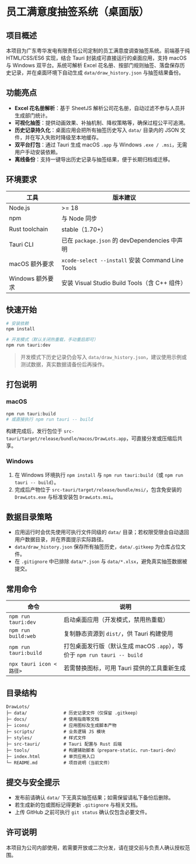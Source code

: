# 员工满意度抽签系统（桌面版）

## 项目概述
本项目为广东粤华发电有限责任公司定制的员工满意度调查抽签系统。前端基于纯 HTML/CSS/ES6 实现，结合 Tauri 封装成可直接运行的桌面应用，支持 macOS 与 Windows 双平台。系统可解析 Excel 花名册、按部门规则抽签、落盘保存历史记录，并在桌面环境下自动生成 `data/draw_history.json` 与抽签结果备份。

## 功能亮点
- **Excel 花名册解析**：基于 SheetJS 解析公司花名册，自动过滤不参与人员并生成部门统计。
- **可视化抽签**：提供动画效果、补抽机制、降权策略等，确保过程公平可追溯。
- **历史记录持久化**：桌面应用会把所有抽签历史写入 `data/` 目录内的 JSON 文件，并在写入失败时降级至本地缓存。
- **双平台打包**：通过 Tauri 生成 macOS `.app` 与 Windows `.exe / .msi`，无需用户手动安装依赖。
- **离线备份**：支持一键导出历史记录与抽签结果，便于长期归档或迁移。

## 环境要求
| 工具 | 版本建议 |
| --- | --- |
| Node.js | >= 18 |
| npm | 与 Node 同步 |
| Rust toolchain | stable（1.70+）|
| Tauri CLI | 已在 `package.json` 的 devDependencies 中声明 |
| macOS 额外要求 | `xcode-select --install` 安装 Command Line Tools |
| Windows 额外要求 | 安装 Visual Studio Build Tools（含 C++ 组件） |

## 快速开始
```bash
# 安装依赖
npm install

# 开发模式（默认关闭热重载，手动重启即可）
npm run tauri:dev
```

> 开发模式下历史记录仍会写入 `data/draw_history.json`，建议使用示例或测试数据，真实数据请备份后再操作。

## 打包说明
### macOS
```bash
npm run tauri:build
# 或直接执行 npm run tauri -- build
```
构建完成后，发行包位于 `src-tauri/target/release/bundle/macos/DrawLots.app`，可直接分发或压缩后共享。

### Windows
1. 在 Windows 环境执行 `npm install` 与 `npm run tauri:build`（或 `npm run tauri -- build`）。
2. 完成后产物位于 `src-tauri/target/release/bundle/msi/`，包含免安装的 `DrawLots.exe` 与标准安装包 `DrawLots.msi`。

## 数据目录策略
- 应用运行时会优先使用可执行文件同级的 `data/` 目录；若权限受限会自动退回用户数据目录，并在界面提示实际路径。
- `data/draw_history.json` 保存所有抽签历史，`data/.gitkeep` 为仓库占位文件。
- 在 `.gitignore` 中已排除 `data/*.json` 与 `data/*.xlsx`，避免真实抽签数据被提交。

## 常用命令
| 命令 | 说明 |
| --- | --- |
| `npm run tauri:dev` | 启动桌面应用（开发模式，禁用热重载） |
| `npm run build:web` | 复制静态资源到 `dist/`，供 Tauri 构建使用 |
| `npm run tauri:build` | 打包桌面发行版（默认生成 macOS `.app`），等价于 `npm run tauri -- build` |
| `npx tauri icon <路径>` | 若需替换图标，可用 Tauri 提供的工具重新生成 |

## 目录结构
```
DrawLots/
├─ data/              # 历史记录文件（仅保留 .gitkeep）
├─ docs/              # 使用指南等文档
├─ icons/             # 应用图标及生成脚本产物
├─ scripts/           # 业务逻辑 JS 模块
├─ styles/            # 样式文件
├─ src-tauri/         # Tauri 配置与 Rust 后端
├─ tools/             # 构建辅助脚本（prepare-static、run-tauri-dev）
├─ index.html         # 单页应用入口
└─ README.md          # 项目说明（当前文件）
```

## 提交与安全提示
- 发布前请确认 `data/` 下无真实抽签结果；如需保留请私下备份后删除。
- 若生成新的包或图标记得更新 `.gitignore` 与相关文档。
- 上传 GitHub 之前可执行 `git status` 确认仅包含必要文件。

## 许可说明
本项目为公司内部使用，若需要开放或二次分发，请在提交前与负责人确认授权范围。
